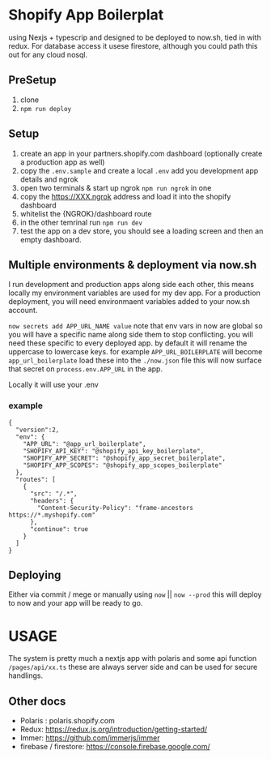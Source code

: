 # Shopify App Boilerplat

using Nexjs + typescrip and designed to be deployed to now.sh, tied in with redux. 
For database access it usese firestore, although you could path this out for any cloud nosql. 


## PreSetup 
1. clone
2. `npm run deploy`

## Setup
1. create an app in your partners.shopify.com dashboard (optionally create a production app as well)
2. copy the `.env.sample` and create a local `.env` add you development app details and ngrok
3. open two terminals & start up ngrok `npm run ngrok` in one
4. copy the https://XXX.ngrok address and load it into the shopify dashboard
5. whitelist the {NGROK}/dashboard route
6. in the other temrinal run `npm run dev`
7. test the app on a dev store, you should see a loading screen and then an empty dashboard. 

## Multiple environments & deployment via now.sh
I run development and production apps along side each other, this means locally my environment variables are used for my dev app. For a production deployment, you will need environmaent variables added to your now.sh account. 

`now secrets add APP_URL_NAME value` note that env vars in now are global so you will have a specific name along side them to stop conflicting. you will need these specific to every deployed app. by default it will rename the uppercase to lowercase keys. for example `APP_URL_BOILERPLATE` will become `app_url_boilerplate` load these into the `./now.json` file this will now surface that secret on `process.env.APP_URL` in the app.

Locally it will use your .env


### example

```
{
  "version":2,
  "env": {
    "APP_URL": "@app_url_boilerplate",
    "SHOPIFY_API_KEY": "@shopify_api_key_boilerplate",
    "SHOPIFY_APP_SECRET": "@shopify_app_secret_boilerplate",
    "SHOPIFY_APP_SCOPES": "@shopify_app_scopes_boilerplate"
  },
  "routes": [
    {
      "src": "/.*",
      "headers": { 
        "Content-Security-Policy": "frame-ancestors https://*.myshopify.com" 
      },
      "continue": true
    }
  ]
}
```

## Deploying

Either via commit / mege or manually using `now` || `now --prod` this will deploy to now and your app will be ready to go. 

# USAGE

The system is pretty much a nextjs app with polaris and some api function `/pages/api/xx.ts` these are always server side and can be used for secure handlings. 

## Other docs

- Polaris : polaris.shopify.com
- Redux: https://redux.js.org/introduction/getting-started/
- Immer: https://github.com/immerjs/immer
- firebase / firestore: https://console.firebase.google.com/
